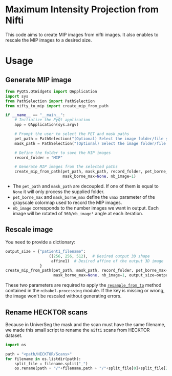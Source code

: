 # Maximum Intensity Projection from Nifti

This code aims to create MIP images from nifti images. It also enables to rescale the MIP images to a desired size.

# Usage

## Generate MIP image

```python
from PyQt5.QtWidgets import QApplication
import sys
from PathSelection import PathSelection
from nifty_to_mip import create_mip_from_path

if __name__ == "__main__":
    # Initialize the PyQt application
    app = QApplication(sys.argv)

    # Prompt the user to select the PET and mask paths
    pet_path = PathSelection("(Optional) Select the image folder/file you want to transform to MIP").directory
    mask_path = PathSelection("(Optional) Select the image folder/file you want to transform to MIP").directory

    # Define the folder to save the MIP images
    record_folder = "MIP"

    # Generate MIP images from the selected paths
    create_mip_from_path(pet_path, mask_path, record_folder, pet_borne_max=7,
                         mask_borne_max=None, nb_image=1)
```

- The ```pet_path``` and ```mask_path``` are decoupled. If one of them is equal to ```None``` it will only process the
  supplied folder.
- ```pet_borne_max``` and ```mask_borne_max``` define the ```vmax``` parameter of the grayscale colormap used to record
  the
  MIP images.
- ```nb_image``` corresponds to the number images we want in output. Each image will be rotated of ```360/nb_image°```
  angle at each iteration.

## Rescale image

You need to provide a dictionary:

```python
output_size = {"patient1_filename":
                   ((256, 256, 512),  # Desired output 3D shape
                    affine1)  # Desired affine of the output 3D image
               }
create_mip_from_path(pet_path, mask_path, record_folder, pet_borne_max=7,
                     mask_borne_max=None, nb_image=1, output_size=output_size)
```

These two parameters are required to apply
the [```resample_from_to```](https://neuroimaging-data-science.org/content/005-nipy/003-transforms.html) method
contained in the ```nibabel.processing```
module. If the key is missing or wrong, the image won't be rescaled without generating errors.

## Rename HECKTOR scans

Because in UniverSeg the mask and the scan must have the same filename, we made this small script to rename
the ```nifti``` scans from HECKTOR dataset.
```python
import os

path = "<path/HECKTOR/Scans>"
for filename in os.listdir(path):
	split_file = filename.split("_")
	os.rename(path + "/"+filename,path + "/"+split_file[0]+split_file[2][2:])
```